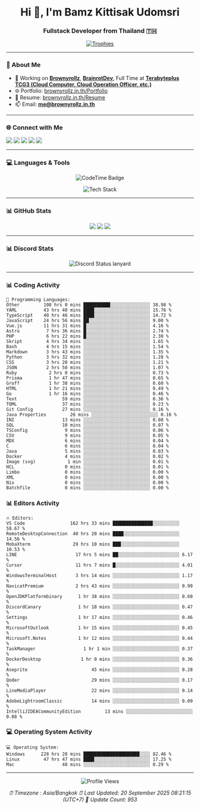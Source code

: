 <h1 align="center">Hi 👋, I'm Bamz Kittisak Udomsri</h1>
<h3 align="center">Fullstack Developer from Thailand 🇹🇭</h3>

<p align="center">
  <a href="https://github.com/ryo-ma/github-profile-trophy">
    <img src="https://github-profile-trophy.vercel.app/?username=brownyroll" alt="Trophies" />
  </a>
</p>

---

### 🔧 About Me

- 🔭 Working on [**Brownyrollz**](https://github.com/Brownyrollz), [**BrainrotDev**](https://github.com/brainrotdev), Full Time at [**Terabyteplus TCG3 (Cloud Computer, Cloud Operation Officer, etc.)**](https://tcloud.in.th)
- 🌐 Portfolio: [brownyrollz.in.th/Portfolio](https://Brownyrollz.in.th/Portfolio)
- 📄 Resume: [brownyrollz.in.th/Resume](https://Brownyrollz.in.th/Resume)
- 📫 Email: **me@brownyrollz.in.th**
---

### 🌐 Connect with Me

<p align="left">
  <a href="https://codepen.io/brownyroll" target="_blank"><img src="https://img.shields.io/badge/CodePen-000?style=for-the-badge&logo=codepen&logoColor=white" /></a>
  <a href="https://fb.com/brownyroll.bbamz" target="_blank"><img src="https://img.shields.io/badge/Facebook-1877F2?style=for-the-badge&logo=facebook&logoColor=white" /></a>
  <a href="https://instagram.com/brownyroll.darkalich" target="_blank"><img src="https://img.shields.io/badge/Instagram-E4405F?style=for-the-badge&logo=instagram&logoColor=white" /></a>
  <a href="https://www.youtube.com/c/brownyrollz" target="_blank"><img src="https://img.shields.io/badge/YouTube-FF0000?style=for-the-badge&logo=youtube&logoColor=white" /></a>
  <a href="https://discord.gg/yyJRFxTXGU" target="_blank"><img src="https://img.shields.io/badge/Discord-5865F2?style=for-the-badge&logo=discord&logoColor=white" /></a>
</p>

---

### 💻 Languages & Tools

<p align="center">
  <img href="https://codetime.dev" alt="CodeTime Badge" src="https://shields.jannchie.com/endpoint?style=flat&color=222&url=https%3A%2F%2Fapi.codetime.dev%2Fv3%2Fusers%2Fshield%3Fuid%3D34055">
  <br/>
  <!--START_SECTION:tech-->
<p align="center">
  <img src="https://skillicons.dev/icons?i=html,css,js,ts,react,nextjs,nodejs,vue,php,laravel,dotnet,django,tailwind,bootstrap,express,arduino,mysql,sqlite,mongodb,nginx,docker,git,linux,figma,postman,astro,bash,bun,cloudflare,discord,discordjs" alt="Tech Stack" />
</p>
<!--END_SECTION:tech-->
</p>

---

### 📊 GitHub Stats

<p align="center">
  <img src="https://github-readme-stats.vercel.app/api?username=brownyroll&show_icons=true" />
  <img src="https://github-readme-stats.vercel.app/api/top-langs/?username=brownyroll&layout=compact" />
  <img src="https://github-readme-streak-stats.herokuapp.com/?user=brownyroll" />
</p>

---

### 📊 Discord Stats

<p align="center">
     <img alt='Discord Status lanyard' src='https://lanyard.cnrad.dev/api/280676963885121536' />
</p>

---

<p align="center">


### 📊 Coding Activity

<!--START_SECTION:waka-->
```text
💬 Programming Languages:
Other         108 hrs 0 mins ██████████░░░░░░░░░░░░░░░ 38.98 %
YAML          43 hrs 40 mins ████░░░░░░░░░░░░░░░░░░░░░ 15.76 %
TypeScript    40 hrs 46 mins ████░░░░░░░░░░░░░░░░░░░░░ 14.72 %
JavaScript    24 hrs 56 mins ██░░░░░░░░░░░░░░░░░░░░░░░ 9.00 %
Vue.js        11 hrs 31 mins █░░░░░░░░░░░░░░░░░░░░░░░░ 4.16 %
Astro          7 hrs 36 mins █░░░░░░░░░░░░░░░░░░░░░░░░ 2.74 %
PHP            6 hrs 22 mins █░░░░░░░░░░░░░░░░░░░░░░░░ 2.30 %
Skript         4 hrs 34 mins ░░░░░░░░░░░░░░░░░░░░░░░░░ 1.65 %
Bash           4 hrs 15 mins ░░░░░░░░░░░░░░░░░░░░░░░░░ 1.54 %
Markdown       3 hrs 43 mins ░░░░░░░░░░░░░░░░░░░░░░░░░ 1.35 %
Python         3 hrs 32 mins ░░░░░░░░░░░░░░░░░░░░░░░░░ 1.28 %
CSS            3 hrs 20 mins ░░░░░░░░░░░░░░░░░░░░░░░░░ 1.21 %
JSON           2 hrs 58 mins ░░░░░░░░░░░░░░░░░░░░░░░░░ 1.07 %
Ruby            2 hrs 0 mins ░░░░░░░░░░░░░░░░░░░░░░░░░ 0.73 %
Prisma          1 hr 47 mins ░░░░░░░░░░░░░░░░░░░░░░░░░ 0.65 %
Groff           1 hr 38 mins ░░░░░░░░░░░░░░░░░░░░░░░░░ 0.60 %
HTML            1 hr 21 mins ░░░░░░░░░░░░░░░░░░░░░░░░░ 0.49 %
Go              1 hr 16 mins ░░░░░░░░░░░░░░░░░░░░░░░░░ 0.46 %
Text                 59 mins ░░░░░░░░░░░░░░░░░░░░░░░░░ 0.36 %
TOML                 37 mins ░░░░░░░░░░░░░░░░░░░░░░░░░ 0.23 %
Git Config           27 mins ░░░░░░░░░░░░░░░░░░░░░░░░░ 0.16 %
Java Properties         26 mins ░░░░░░░░░░░░░░░░░░░░░░░░░ 0.16 %
INI                  13 mins ░░░░░░░░░░░░░░░░░░░░░░░░░ 0.08 %
SQL                  10 mins ░░░░░░░░░░░░░░░░░░░░░░░░░ 0.07 %
TSConfig              9 mins ░░░░░░░░░░░░░░░░░░░░░░░░░ 0.06 %
CSV                   9 mins ░░░░░░░░░░░░░░░░░░░░░░░░░ 0.05 %
MDX                   6 mins ░░░░░░░░░░░░░░░░░░░░░░░░░ 0.04 %
C                     6 mins ░░░░░░░░░░░░░░░░░░░░░░░░░ 0.04 %
Java                  5 mins ░░░░░░░░░░░░░░░░░░░░░░░░░ 0.03 %
Docker                4 mins ░░░░░░░░░░░░░░░░░░░░░░░░░ 0.02 %
Image (svg)            1 min ░░░░░░░░░░░░░░░░░░░░░░░░░ 0.01 %
HCL                   0 mins ░░░░░░░░░░░░░░░░░░░░░░░░░ 0.01 %
Limbo                 0 mins ░░░░░░░░░░░░░░░░░░░░░░░░░ 0.00 %
XML                   0 mins ░░░░░░░░░░░░░░░░░░░░░░░░░ 0.00 %
Nix                   0 mins ░░░░░░░░░░░░░░░░░░░░░░░░░ 0.00 %
Batchfile             0 mins ░░░░░░░░░░░░░░░░░░░░░░░░░ 0.00 %

```
<!--END_SECTION:waka-->

### 📊 Editors Activity

<!--START_SECTION:editors-->
```text
🔥 Editors:
VS Code                 162 hrs 33 mins ███████████████░░░░░░░░░░ 58.67 %
RemoteDesktopConnection  40 hrs 20 mins ████░░░░░░░░░░░░░░░░░░░░░ 14.56 %
MobaXterm                29 hrs 10 mins ███░░░░░░░░░░░░░░░░░░░░░░ 10.53 %
LINE                      17 hrs 5 mins ██░░░░░░░░░░░░░░░░░░░░░░░ 6.17 %
Cursor                    11 hrs 7 mins █░░░░░░░░░░░░░░░░░░░░░░░░ 4.01 %
WindowsTerminalHost       3 hrs 14 mins ░░░░░░░░░░░░░░░░░░░░░░░░░ 1.17 %
NavicatPremium            2 hrs 43 mins ░░░░░░░░░░░░░░░░░░░░░░░░░ 0.99 %
OpenJDKPlatformbinary      1 hr 38 mins ░░░░░░░░░░░░░░░░░░░░░░░░░ 0.60 %
DiscordCanary              1 hr 18 mins ░░░░░░░░░░░░░░░░░░░░░░░░░ 0.47 %
Settings                   1 hr 17 mins ░░░░░░░░░░░░░░░░░░░░░░░░░ 0.46 %
MicrosoftOutlook           1 hr 15 mins ░░░░░░░░░░░░░░░░░░░░░░░░░ 0.45 %
Microsoft.Notes            1 hr 12 mins ░░░░░░░░░░░░░░░░░░░░░░░░░ 0.44 %
TaskManager                  1 hr 1 min ░░░░░░░░░░░░░░░░░░░░░░░░░ 0.37 %
DockerDesktop               1 hr 0 mins ░░░░░░░░░░░░░░░░░░░░░░░░░ 0.36 %
Aseprite                        45 mins ░░░░░░░░░░░░░░░░░░░░░░░░░ 0.28 %
Qoder                           29 mins ░░░░░░░░░░░░░░░░░░░░░░░░░ 0.17 %
LineMediaPlayer                 22 mins ░░░░░░░░░░░░░░░░░░░░░░░░░ 0.14 %
AdobeLightroomClassic           14 mins ░░░░░░░░░░░░░░░░░░░░░░░░░ 0.09 %
IntelliJIDEACommunityEdition         13 mins ░░░░░░░░░░░░░░░░░░░░░░░░░ 0.08 %

```
<!--END_SECTION:editors-->

### 💻 Operating System Activity

<!--START_SECTION:os-->
```text
💻 Operating System:
Windows      228 hrs 28 mins █████████████████████░░░░ 82.46 %
Linux         47 hrs 47 mins ████░░░░░░░░░░░░░░░░░░░░░ 17.25 %
Mac                  48 mins ░░░░░░░░░░░░░░░░░░░░░░░░░ 0.29 %
```
<!--END_SECTION:os-->
</p>

---

<p align="center">
  <img src="https://komarev.com/ghpvc/?username=brownyroll&label=Profile%20views&color=0e75b6&style=flat" alt="Profile Views" />
</p>

<!-- Metadata -->
<p align="center"> 
    <i>
        ⏰ Timezone : Asia/Bangkok
        ⏰ Last Updated: <!--LAST_UPDATED-->20 September 2025 08:21:15 (UTC+7)<!--END_LAST_UPDATED-->
        🔄️ Update Count: <!--UPDATE_COUNT-->953<!--END_UPDATE_COUNT-->
    </i>
</p>
